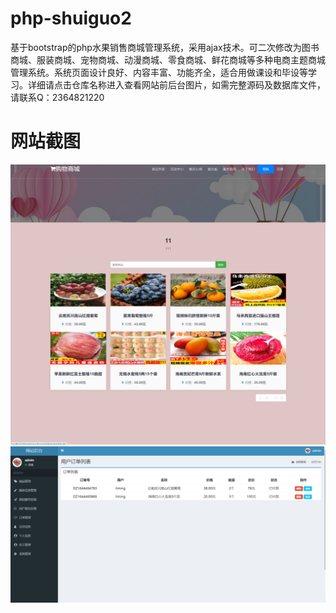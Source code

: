 # php-shuiguo2
基于bootstrap的php水果销售商城管理系统，采用ajax技术。可二次修改为图书商城、服装商城、宠物商城、动漫商城、零食商城、鲜花商城等多种电商主题商城管理系统。系统页面设计良好、内容丰富、功能齐全，适合用做课设和毕设等学习。详细请点击仓库名称进入查看网站前后台图片，如需完整源码及数据库文件，请联系Q：2364821220
# 网站截图
![image](https://github.com/hzl0898/php-shuiguo2/blob/main/前台商品浏览.png)
![image](https://github.com/hzl0898/php-shuiguo2/blob/main/后台用户订单列表.png)
